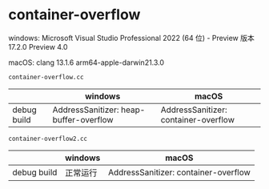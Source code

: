 # container-overflow

windows: Microsoft Visual Studio Professional 2022 (64 位) - Preview 版本 17.2.0 Preview 4.0

macOS: clang 13.1.6 arm64-apple-darwin21.3.0

`container-overflow.cc`

|               | windows                                | macOS    |
| ------------- | -------------------------------------- | -------- |
| debug build   | AddressSanitizer: heap-buffer-overflow | AddressSanitizer: container-overflow |



`container-overflow2.cc`

|             | windows  | macOS                                |
| ----------- | -------- | ------------------------------------ |
| debug build | 正常运行 | AddressSanitizer: container-overflow |

